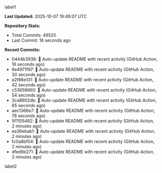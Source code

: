 
label1 
<!-- ACTIVITY_START -->
**Last Updated:** 2025-10-07 19:49:07 UTC

**Repository Stats:**
- Total Commits: 49520
- Last Commit: 16 seconds ago

**Recent Commits:**
- 0444b3936: 🤖 Auto-update README with recent activity (GitHub Action, 16 seconds ago)
- 8e4971f97: 🤖 Auto-update README with recent activity (GitHub Action, 30 seconds ago)
- a2f86e131: 🤖 Auto-update README with recent activity (GitHub Action, 42 seconds ago)
- c53658660: 🤖 Auto-update README with recent activity (GitHub Action, 54 seconds ago)
- 3ca8902db: 🤖 Auto-update README with recent activity (GitHub Action, 65 seconds ago)
- aec1366e7: 🤖 Auto-update README with recent activity (GitHub Action, 78 seconds ago)
- 5f1105482: 🤖 Auto-update README with recent activity (GitHub Action, 2 minutes ago)
- ea36ebab1: 🤖 Auto-update README with recent activity (GitHub Action, 2 minutes ago)
- fc0a8bf04: 🤖 Auto-update README with recent activity (GitHub Action, 2 minutes ago)
- dfed9e271: 🤖 Auto-update README with recent activity (GitHub Action, 2 minutes ago)
<!-- ACTIVITY_END -->

label2
